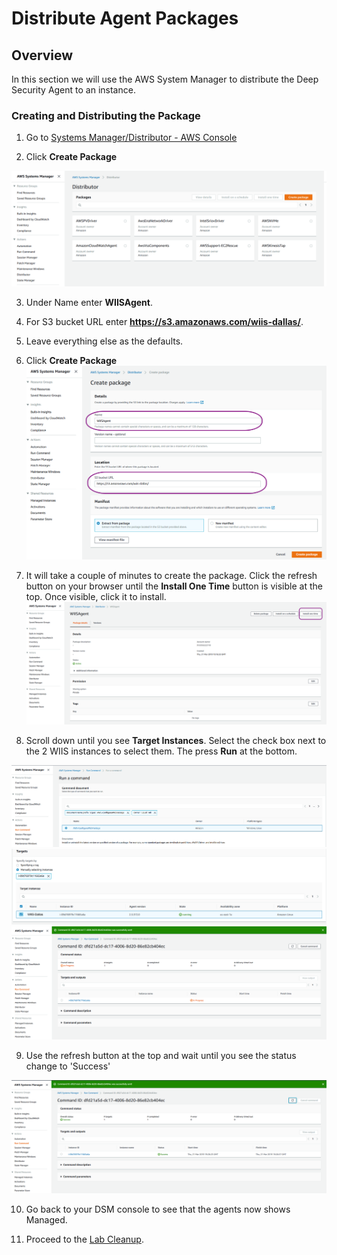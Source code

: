 # Distribute Agent Packages

## Overview
In this section we will use the AWS System Manager to distribute the Deep Security Agent to an instance.

### Creating and Distributing the Package

1. Go to [Systems Manager/Distributor - AWS Console](https://console.aws.amazon.com/systems-manager/distributor)

2. Click **Create Package**

![](https://github.com/Halimer/wiis_dallas/blob/master/images/distributor.png)

3. Under Name enter **WIISAgent**.

4. For S3 bucket URL enter **https://s3.amazonaws.com/wiis-dallas/**.

5. Leave everything else as the defaults.

6. Click **Create Package**
![](https://github.com/Halimer/wiis_dallas/blob/master/images/create_package.png)

7. It will take a couple of minutes to create the package.  Click the refresh button on your browser until the **Install One Time** button is visible at the top.  Once visible, click it to install.
![](https://github.com/Halimer/wiis_dallas/blob/master/images/install1.png)

8. Scroll down until you see **Target Instances**.  Select the check box next to the 2 WIIS instances to select them.  The press **Run** at the bottom.

![](https://github.com/Halimer/wiis_dallas/blob/master/images/run.PNG)
![](https://github.com/Halimer/wiis_dallas/blob/master/images/run2.PNG)
![](https://github.com/Halimer/wiis_dallas/blob/master/images/run3.PNG)

9. Use the refresh button at the top and wait until you see the status change to 'Success'

![](https://github.com/Halimer/wiis_dallas/blob/master/images/run4.PNG)

10. Go back to your DSM console to see that the agents now shows Managed.

11. Proceed to the [Lab Cleanup](https://github.com/Halimer/wiis_dallas/tree/master/AWS_Lab_Cleanup).

